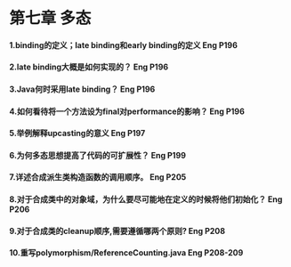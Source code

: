 第七章 多态
==============
#### 1.binding的定义；late binding和early binding的定义 Eng P196
#### 2.late binding大概是如何实现的？ Eng P196
#### 3.Java何时采用late binding？ Eng P196
#### 4.如何看待将一个方法设为final对performance的影响？ Eng P196
#### 5.举例解释upcasting的意义  Eng P197
#### 6.为何多态思想提高了代码的可扩展性？  Eng P199
#### 7.详述合成派生类构造函数的调用顺序。  Eng P205 
#### 8.对于合成类中的对象域，为什么要尽可能地在定义的时候将他们初始化？ Eng P206
#### 9.对于合成类的cleanup顺序,需要遵循哪两个原则? Eng P208
#### 10.重写polymorphism/ReferenceCounting.java Eng P208-209
